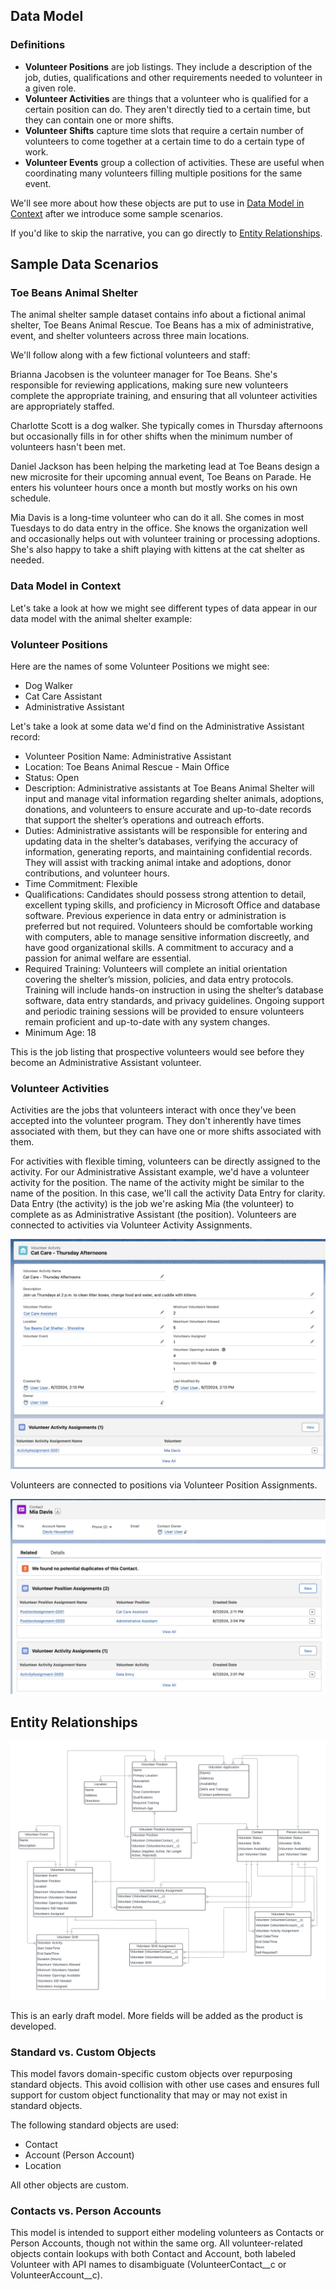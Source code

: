## Data Model

### Definitions
* **Volunteer Positions** are job listings. They include a description of the job, duties, qualifications and other requirements needed to volunteer in a given role.
* **Volunteer Activities** are things that a volunteer who is qualified for a certain position can do. They aren't directly tied to a certain time, but they can contain one or more shifts.
* **Volunteer Shifts** capture time slots that require a certain number of volunteers to come together at a certain time to do a certain type of work.
* **Volunteer Events** group a collection of activities. These are useful when coordinating many volunteers filling multiple positions for the same event.

We'll see more about how these objects are put to use in [Data Model in Context](#data-model-in-context) after we introduce some sample scenarios.

If you'd like to skip the narrative, you can go directly to [Entity Relationships](#entity-relationships).

## Sample Data Scenarios

### Toe Beans Animal Shelter

The animal shelter sample dataset contains info about a fictional animal shelter, Toe Beans Animal Rescue. Toe Beans has a mix of administrative, event, and shelter volunteers across three main locations. 

We'll follow along with a few fictional volunteers and staff:

Brianna Jacobsen is the volunteer manager for Toe Beans. She's responsible for reviewing applications, making sure new volunteers complete the appropriate training, and ensuring that all volunteer activities are appropriately staffed.

Charlotte Scott is a dog walker. She typically comes in Thursday afternoons but occasionally fills in for other shifts when the minimum number of volunteers hasn't been met.

Daniel Jackson has been helping the marketing lead at Toe Beans design a new microsite for their upcoming annual event, Toe Beans on Parade. He enters his volunteer hours once a month but mostly works on his own schedule.

Mia Davis is a long-time volunteer who can do it all. She comes in most Tuesdays to do data entry in the office. She knows the organization well and occasionally helps out with volunteer training or processing adoptions. She's also happy to take a shift playing with kittens at the cat shelter as needed.

### Data Model in Context

Let's take a look at how we might see different types of data appear in our data model with the animal shelter example:

### Volunteer Positions

Here are the names of some Volunteer Positions we might see:
* Dog Walker
* Cat Care Assistant
* Administrative Assistant

Let's take a look at some data we'd find on the Administrative Assistant record:

* Volunteer Position Name: Administrative Assistant
* Location: Toe Beans Animal Rescue - Main Office
* Status: Open
* Description: Administrative assistants at Toe Beans Animal Shelter will input and manage vital information regarding shelter animals, adoptions, donations, and volunteers to ensure accurate and up-to-date records that support the shelter’s operations and outreach efforts.
* Duties: Administrative assistants will be responsible for entering and updating data in the shelter’s databases, verifying the accuracy of information, generating reports, and maintaining confidential records. They will assist with tracking animal intake and adoptions, donor contributions, and volunteer hours.
* Time Commitment: Flexible
* Qualifications: Candidates should possess strong attention to detail, excellent typing skills, and proficiency in Microsoft Office and database software. Previous experience in data entry or administration is preferred but not required. Volunteers should be comfortable working with computers, able to manage sensitive information discreetly, and have good organizational skills. A commitment to accuracy and a passion for animal welfare are essential.
* Required Training: Volunteers will complete an initial orientation covering the shelter’s mission, policies, and data entry protocols. Training will include hands-on instruction in using the shelter’s database software, data entry standards, and privacy guidelines. Ongoing support and periodic training sessions will be provided to ensure volunteers remain proficient and up-to-date with any system changes.
* Minimum Age: 18

This is the job listing that prospective volunteers would see before they become an Administrative Assistant volunteer. 

### Volunteer Activities

Activities are the jobs that volunteers interact with once they've been accepted into the volunteer program. They don't inherently have times associated with them, but they can have one or more shifts associated with them.

For activities with flexible timing, volunteers can be directly assigned to the activity. For our Administrative Assistant example, we'd have a volunteer activity for the position. The name of the activity might be similar to the name of the position. In this case, we'll call the activity Data Entry for clarity. Data Entry (the activity) is the job we're asking Mia (the volunteer) to complete as as Administrative Assistant (the position). Volunteers are connected to activities via Volunteer Activity Assignments.

![Screenshot of Volunteer Activity with Volunteer Activity Assignments related list](images/volunteer_activity_with_assignments.png)

Volunteers are connected to positions via Volunteer Position Assignments.

![Screenshot of Contact page with Volunteer Position Assignments and Volunteer Activity Assignments related lists](images/contact_with_assignments.png)

## Entity Relationships

![Volunteers entity relationship diagram](images/volunteers_erd.png)

This is an early draft model. More fields will be added as the product is developed. 

### Standard vs. Custom Objects

This model favors domain-specific custom objects over repurposing standard objects. This avoid collision with other use cases and ensures full support for custom object functionality that may or may not exist in standard objects. 

The following standard objects are used:
* Contact
* Account (Person Account)
* Location

All other objects are custom.

### Contacts vs. Person Accounts

This model is intended to support either modeling volunteers as Contacts or Person Accounts, though not within the same org. All volunteer-related objects contain lookups with both Contact and Account, both labeled Volunteer with API names to disambiguate (VolunteerContact__c or VolunteerAccount__c).